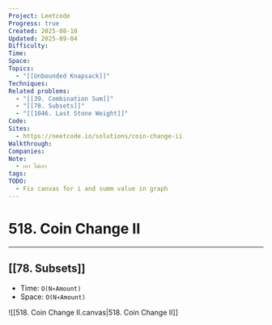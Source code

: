 ```yaml
---
Project: Leetcode
Progress: true
Created: 2025-08-10
Updated: 2025-09-04
Difficulty:
Time:
Space:
Topics:
  - "[[Unbounded Knapsack]]"
Techniques:
Related problems:
  - "[[39. Combination Sum]]"
  - "[[78. Subsets]]"
  - "[[1046. Last Stone Weight]]"
Code:
Sites:
  - https://neetcode.io/solutions/coin-change-ii
Walkthrough:
Companies:
Note:
  - เอา ไม่เอา
tags:
TODO:
  - Fix canvas for i and summ value in graph
---
```

# 518. Coin Change II
---
## [[78. Subsets]]
- Time: `O(N∗Amount)`
- Space: `O(N∗Amount)`

![[518. Coin Change II.canvas|518. Coin Change II]]